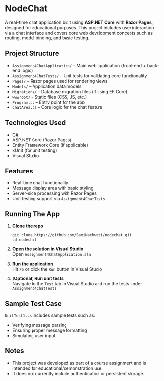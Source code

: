 # NodeChat

A real-time chat application built using **ASP.NET Core** with **Razor Pages**, designed for educational purposes. This project includes user interaction via a chat interface and covers core web development concepts such as routing, model binding, and basic testing.

## Project Structure

- `Assignment4ChatApplication/` – Main web application (front-end + back-end logic)  
- `Assignment4ChatTests/` – Unit tests for validating core functionality  
- `Pages/` – Razor pages used for rendering views  
- `Models/` – Application data models  
- `Migrations/` – Database migration files (if using EF Core)  
- `wwwroot/` – Static files (CSS, JS, etc.)  
- `Program.cs` – Entry point for the app  
- `ChatArea.cs` – Core logic for the chat feature  

## Technologies Used

- C#  
- ASP.NET Core (Razor Pages)  
- Entity Framework Core (if applicable)  
- xUnit (for unit testing)  
- Visual Studio  

## Features

- Real-time chat functionality  
- Message display area with basic styling  
- Server-side processing with Razor Pages  
- Unit testing support via `Assignment4ChatTests`  

## Running The App

1. **Clone the repo**
   ```bash
   git clone https://github.com/SamiNachwati/nodechat.git
   cd nodechat
   ```

2. **Open the solution in Visual Studio**  
   Open `Assignment4ChatApplication.sln`

3. **Run the application**  
   Hit `F5` or click the `Run` button in Visual Studio

4. **(Optional) Run unit tests**  
   Navigate to the `Test` tab in Visual Studio and run the tests under `Assignment4ChatTests`

## Sample Test Case

`UnitTest1.cs` includes sample tests such as:
- Verifying message parsing  
- Ensuring proper message formatting  
- Simulating user input  

## Notes

- This project was developed as part of a course assignment and is intended for educational/demonstration use.  
- It does not currently include authentication or persistent storage.  
